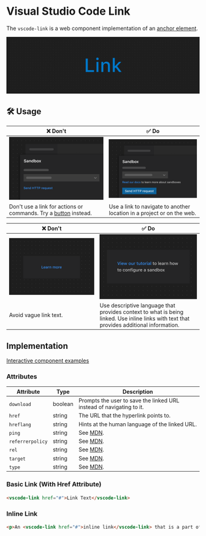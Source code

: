 # Visual Studio Code Link

The `vscode-link` is a web component implementation of an [anchor element](https://developer.mozilla.org/en-US/docs/Web/HTML/Element/a).

![Link hero](/docs/assets/images/link-hero.png)

## 🛠️ Usage

| ❌ Don't                                                                               | ✅ Do                                                                  |
| -------------------------------------------------------------------------------------- | ---------------------------------------------------------------------- |
| ![Link used for a refresh action](/docs/assets/images/link-dont-1.png)                 | ![Link used to navigate](/docs/assets/images/link-do-1.png)            |
| Don't use a link for actions or commands. Try a [button](../button/README.md) instead. | Use a link to navigate to another location in a project or on the web. |

| ❌ Don't                                                                                | ✅ Do                                                                                                                                    |
| --------------------------------------------------------------------------------------- | ---------------------------------------------------------------------------------------------------------------------------------------- |
| ![Link with text that fails to convey its purpose](/docs/assets/images/link-dont-2.png) | ![Link with clear language that conveys its purpose](/docs/assets/images/link-do-2.png)                                                  |
| Avoid vague link text.                                                                  | Use descriptive language that provides context to what is being linked. Use inline links with text that provides additional information. |

## Implementation

[Interactive component examples](https://codesandbox.io/s/link-sample-371wey?file=/index.html)

### Attributes

| Attribute        | Type    | Description                                                                        |
| ---------------- | ------- | ---------------------------------------------------------------------------------- |
| `download`       | boolean | Prompts the user to save the linked URL instead of navigating to it.               |
| `href`           | string  | The URL that the hyperlink points to.                                              |
| `hreflang`       | string  | Hints at the human language of the linked URL.                                     |
| `ping`           | string  | See [MDN](https://developer.mozilla.org/en-US/docs/Web/HTML/Element/a#attributes). |
| `referrerpolicy` | string  | See [MDN](https://developer.mozilla.org/en-US/docs/Web/HTML/Element/a#attributes). |
| `rel`            | string  | See [MDN](https://developer.mozilla.org/en-US/docs/Web/HTML/Element/a#attributes). |
| `target`         | string  | See [MDN](https://developer.mozilla.org/en-US/docs/Web/HTML/Element/a#attributes). |
| `type`           | string  | See [MDN](https://developer.mozilla.org/en-US/docs/Web/HTML/Element/a#attributes). |

### Basic Link (With Href Attribute)

```html
<vscode-link href="#">Link Text</vscode-link>
```

### Inline Link

```html
<p>An <vscode-link href="#">inline link</vscode-link> that is a part of a sentence.</p>
```
